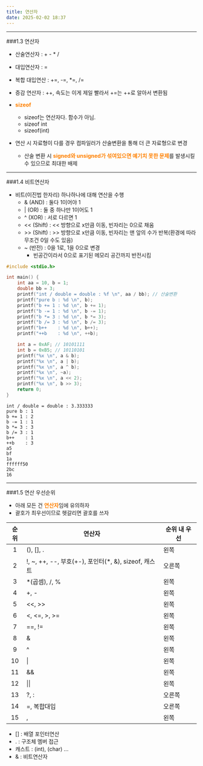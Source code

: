 ```yaml
---
title: 연산자
date: 2025-02-02 18:37
---
```

---
###1.3 연산자
* 산술연산자 : + - * /
* 대입연산자 : =
* 복합 대입연산 : +=, -=, *=, /=
* 증감 연산자 : ++, 속도는 이게 제일 빨라서 +=는 ++로 알아서 변환됨

* <font color = 'ff8000'>**sizeof**</font>
  * sizeof는 연산자다. 함수가 아님.
  * sizeof int
  * sizeof(int)
* 연산 시 자료형이 다를 경우 컴파일러가 산술변환을 통해 더 큰 자료형으로 변경
  * 산술 변환 시 <font color = 'ff8000'>**signed와 unsigned가 섞여있으면 예기치 못한 문제**</font>를 발생시킬 수 있으므로 최대한 배제

---
###1.4 비트연산자
* 비트(이진법 한자리) 하나하나에 대해 연산을 수행
  * & (AND) : 둘다 1이어야 1
  * | (OR) : 둘 중 하나만 1이어도 1
  * ^ (XOR) : 서로 다르면 1
  * \<\< (Shift) : << 방향으로 x만큼 이동, 빈자리는 0으로 채움
  * \>\> (Shift) : >> 방향으로 x만큼 이동, 빈자리는 맨 앞의 수가 반복(환경에 따라 무조건 0일 수도 있음)
  * ~ (반전) : 0을 1로, 1을 0으로 변경
    * 빈공간이라서 0으로 표기된 메모리 공간까지 반전시킴

```c
#include <stdio.h>

int main() {
    int aa = 10, b = 1;
    double bb = 3;
    printf("int / double = double : %f \n", aa / bb); // 산술변환
    printf("pure b : %d \n", b);
    printf("b += 1 : %d \n", b += 1);
    printf("b -= 1 : %d \n", b -= 1);
    printf("b *= 3 : %d \n", b *= 3);
    printf("b /= 3 : %d \n", b /= 3);
    printf("b++    : %d \n", b++);
    printf("++b    : %d \n", ++b);

    int a = 0xAF; // 10101111
    int b = 0xB5; // 10110101
    printf("%x \n", a & b);
    printf("%x \n", a | b);
    printf("%x \n", a ^ b);
    printf("%x \n", ~a);
    printf("%x \n", a << 2);
    printf("%x \n", b >> 3);
    return 0;
}
```

```text
int / double = double : 3.333333 
pure b : 1 
b += 1 : 2 
b -= 1 : 1 
b *= 3 : 3 
b /= 3 : 1 
b++    : 1 
++b    : 3 
a5 
bf 
1a 
ffffff50 
2bc 
16 
```

---
###1.5 연산 우선순위
* 아래 모든 건 <font color = 'ff8000'>**연산자**</font>임에 유의하자
* 괄호가 최우선이므로 헷갈리면 괄호를 쓰자

|순위|연산자|순위 내 우선|
|:--:|------|----|
|1   |(), [], .|왼쪽|
|2   |!, ~, ++, --, 부호(+-), 포인터(*, &), sizeof, 캐스트|오른쪽|
|3   |*(곱셈), /, %|왼쪽|
|4   |+, -|왼쪽|
|5   |<<, >>|왼쪽|
|6   |<, <=, >, >=|왼쪽|
|7   |==, !=|왼쪽|
|8   |&|왼쪽|
|9   |^|왼쪽|
|10  |\||왼쪽|
|11  |&&|왼쪽|
|12  |\|\||왼쪽|
|13  |?, :|오른쪽|
|14  |=, 복합대입|오른쪽|
|15  |,|왼쪽|

  * [] : 배열 포인터연산
  * .  : 구조체 멤버 접근
  * 캐스트 : (int), (char) ...
  * & : 비트연산자



